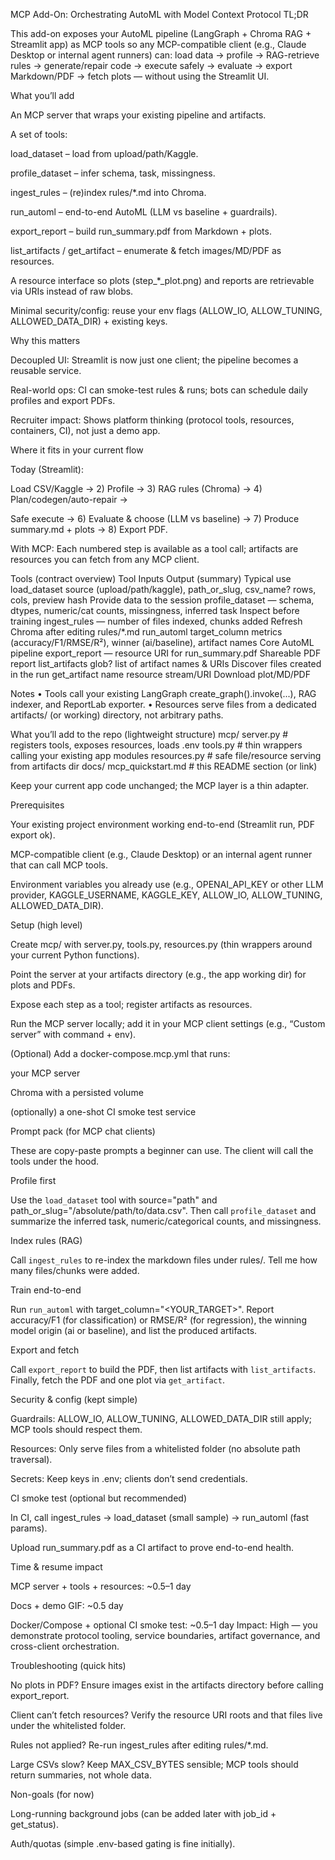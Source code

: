 MCP Add-On: Orchestrating AutoML with Model Context Protocol
TL;DR

This add-on exposes your AutoML pipeline (LangGraph + Chroma RAG + Streamlit app) as MCP tools so any MCP-compatible client (e.g., Claude Desktop or internal agent runners) can: load data → profile → RAG-retrieve rules → generate/repair code → execute safely → evaluate → export Markdown/PDF → fetch plots — without using the Streamlit UI.

What you’ll add

An MCP server that wraps your existing pipeline and artifacts.

A set of tools:

load_dataset – load from upload/path/Kaggle.

profile_dataset – infer schema, task, missingness.

ingest_rules – (re)index rules/*.md into Chroma.

run_automl – end-to-end AutoML (LLM vs baseline + guardrails).

export_report – build run_summary.pdf from Markdown + plots.

list_artifacts / get_artifact – enumerate & fetch images/MD/PDF as resources.

A resource interface so plots (step_*_plot.png) and reports are retrievable via URIs instead of raw blobs.

Minimal security/config: reuse your env flags (ALLOW_IO, ALLOW_TUNING, ALLOWED_DATA_DIR) + existing keys.

Why this matters

Decoupled UI: Streamlit is now just one client; the pipeline becomes a reusable service.

Real-world ops: CI can smoke-test rules & runs; bots can schedule daily profiles and export PDFs.

Recruiter impact: Shows platform thinking (protocol tools, resources, containers, CI), not just a demo app.

Where it fits in your current flow

Today (Streamlit):

Load CSV/Kaggle → 2) Profile → 3) RAG rules (Chroma) → 4) Plan/codegen/auto-repair →

Safe execute → 6) Evaluate & choose (LLM vs baseline) → 7) Produce summary.md + plots → 8) Export PDF.

With MCP:
Each numbered step is available as a tool call; artifacts are resources you can fetch from any MCP client.

Tools (contract overview)
Tool	Inputs	Output (summary)	Typical use
load_dataset	source (upload/path/kaggle), path_or_slug, csv_name?	rows, cols, preview hash	Provide data to the session
profile_dataset	—	schema, dtypes, numeric/cat counts, missingness, inferred task	Inspect before training
ingest_rules	—	number of files indexed, chunks added	Refresh Chroma after editing rules/*.md
run_automl	target_column	metrics (accuracy/F1/RMSE/R²), winner (ai/baseline), artifact names	Core AutoML pipeline
export_report	—	resource URI for run_summary.pdf	Shareable PDF report
list_artifacts	glob?	list of artifact names & URIs	Discover files created in the run
get_artifact	name	resource stream/URI	Download plot/MD/PDF

Notes
• Tools call your existing LangGraph create_graph().invoke(...), RAG indexer, and ReportLab exporter.
• Resources serve files from a dedicated artifacts/ (or working) directory, not arbitrary paths.

What you’ll add to the repo (lightweight structure)
mcp/
  server.py          # registers tools, exposes resources, loads .env
  tools.py           # thin wrappers calling your existing app modules
  resources.py       # safe file/resource serving from artifacts dir
docs/
  mcp_quickstart.md  # this README section (or link)


Keep your current app code unchanged; the MCP layer is a thin adapter.

Prerequisites

Your existing project environment working end-to-end (Streamlit run, PDF export ok).

MCP-compatible client (e.g., Claude Desktop) or an internal agent runner that can call MCP tools.

Environment variables you already use (e.g., OPENAI_API_KEY or other LLM provider, KAGGLE_USERNAME, KAGGLE_KEY, ALLOW_IO, ALLOW_TUNING, ALLOWED_DATA_DIR).

Setup (high level)

Create mcp/ with server.py, tools.py, resources.py (thin wrappers around your current Python functions).

Point the server at your artifacts directory (e.g., the app working dir) for plots and PDFs.

Expose each step as a tool; register artifacts as resources.

Run the MCP server locally; add it in your MCP client settings (e.g., “Custom server” with command + env).

(Optional) Add a docker-compose.mcp.yml that runs:

your MCP server

Chroma with a persisted volume

(optionally) a one-shot CI smoke test service

Prompt pack (for MCP chat clients)

These are copy-paste prompts a beginner can use. The client will call the tools under the hood.

Profile first

Use the `load_dataset` tool with source="path" and path_or_slug="/absolute/path/to/data.csv".
Then call `profile_dataset` and summarize the inferred task, numeric/categorical counts, and missingness.


Index rules (RAG)

Call `ingest_rules` to re-index the markdown files under rules/.
Tell me how many files/chunks were added.


Train end-to-end

Run `run_automl` with target_column="<YOUR_TARGET>".
Report accuracy/F1 (for classification) or RMSE/R² (for regression), the winning model origin (ai or baseline), and list the produced artifacts.


Export and fetch

Call `export_report` to build the PDF, then list artifacts with `list_artifacts`.
Finally, fetch the PDF and one plot via `get_artifact`.

Security & config (kept simple)

Guardrails: ALLOW_IO, ALLOW_TUNING, ALLOWED_DATA_DIR still apply; MCP tools should respect them.

Resources: Only serve files from a whitelisted folder (no absolute path traversal).

Secrets: Keep keys in .env; clients don’t send credentials.

CI smoke test (optional but recommended)

In CI, call ingest_rules → load_dataset (small sample) → run_automl (fast params).

Upload run_summary.pdf as a CI artifact to prove end-to-end health.

Time & resume impact

MCP server + tools + resources: ~0.5–1 day

Docs + demo GIF: ~0.5 day

Docker/Compose + optional CI smoke test: ~0.5–1 day
Impact: High — you demonstrate protocol tooling, service boundaries, artifact governance, and cross-client orchestration.

Troubleshooting (quick hits)

No plots in PDF? Ensure images exist in the artifacts directory before calling export_report.

Client can’t fetch resources? Verify the resource URI roots and that files live under the whitelisted folder.

Rules not applied? Re-run ingest_rules after editing rules/*.md.

Large CSVs slow? Keep MAX_CSV_BYTES sensible; MCP tools should return summaries, not whole data.

Non-goals (for now)

Long-running background jobs (can be added later with job_id + get_status).

Auth/quotas (simple .env-based gating is fine initially).